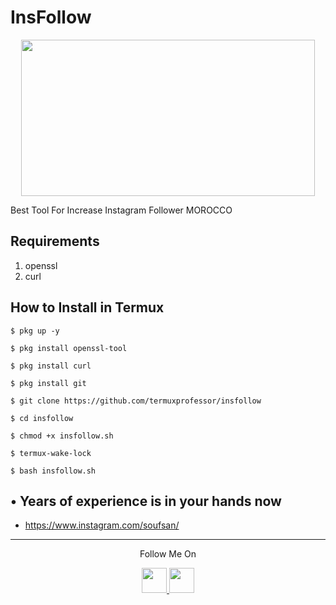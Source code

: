 # InsFollow
<p align="center">
  <img src="https://encrypted-tbn0.gstatic.com/images?q=tbn:ANd9GcSbSErRN7m0fUF5YWDmueaVNP2MwH94-DMKAA&usqp=CAU" width="470" height="250">
</p>
Best Tool For Increase Instagram Follower MOROCCO 

## Requirements
1. openssl
2. curl

## How to Install in Termux

`$ pkg up -y`

`$ pkg install openssl-tool`

`$ pkg install curl`

`$ pkg install git`

`$ git clone https://github.com/termuxprofessor/insfollow`

`$ cd insfollow`

`$ chmod +x insfollow.sh`

`$ termux-wake-lock`

`$ bash insfollow.sh`

## • Years of experience is in your hands now
* https://www.instagram.com/soufsan/
---

<p align="center">
  Follow Me On
</p>
<p align="center">
  <a href="https://www.youtube.com/channel/UCGaoQdHzgPHXuRMGwUDa9ng">
    <img src="https://github.com/th3unkn0n/extra/blob/master/.img/yt.png" width="40" height="40">
  </a>
  <a href="https://www.instagram.com/soufsan/">
    <img src="https://github.com/th3unkn0n/extra/blob/master/.img/ig.png" width="40" height="40">
</p>
